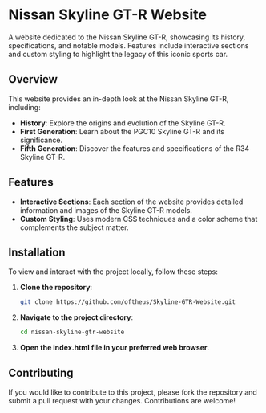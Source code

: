 # Nissan Skyline GT-R Website

A website dedicated to the Nissan Skyline GT-R, showcasing its history, specifications, and notable models. Features include interactive sections and custom styling to highlight the legacy of this iconic sports car.

## Overview

This website provides an in-depth look at the Nissan Skyline GT-R, including:

- **History**: Explore the origins and evolution of the Skyline GT-R.
- **First Generation**: Learn about the PGC10 Skyline GT-R and its significance.
- **Fifth Generation**: Discover the features and specifications of the R34 Skyline GT-R.

## Features

- **Interactive Sections**: Each section of the website provides detailed information and images of the Skyline GT-R models.
- **Custom Styling**: Uses modern CSS techniques and a color scheme that complements the subject matter.

## Installation

To view and interact with the project locally, follow these steps:

1. **Clone the repository**:
   ```bash
   git clone https://github.com/oftheus/Skyline-GTR-Website.git
   ```
2. **Navigate to the project directory**:
   ```bash
   cd nissan-skyline-gtr-website
   ```
3. **Open the index.html file in your preferred web browser**.

## Contributing

If you would like to contribute to this project, please fork the repository and submit a pull request with your changes. Contributions are welcome!
